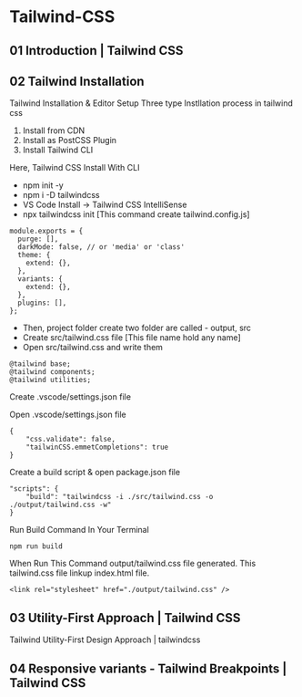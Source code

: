 # Tailwind-CSS
## 01 Introduction | Tailwind CSS
## 02 Tailwind Installation 
Tailwind Installation & Editor Setup
Three type Instllation process in tailwind css
1. Install from CDN
2. Install as PostCSS Plugin
3. Install Tailwind CLI

Here, Tailwind CSS Install With CLI

- npm init -y
- npm i -D tailwindcss
- VS Code Install -> Tailwind CSS IntelliSense
- npx tailwindcss init [This command create tailwind.config.js]

```
module.exports = {
  purge: [],
  darkMode: false, // or 'media' or 'class'
  theme: {
    extend: {},
  },
  variants: {
    extend: {},
  },
  plugins: [],
};

```
- Then, project folder create two folder are called - output, src
- Create src/tailwind.css file [This file name hold any name]
- Open src/tailwind.css and write them

```
@tailwind base;
@tailwind components;
@tailwind utilities;
```
Create .vscode/settings.json file

Open .vscode/settings.json file
```
{
	"css.validate": false,
	"tailwinCSS.emmetCompletions": true
}
```

Create a build script & open package.json file

```
"scripts": {
    "build": "tailwindcss -i ./src/tailwind.css -o ./output/tailwind.css -w"
}
```

Run Build Command In Your Terminal
```
npm run build
```

When Run This Command output/tailwind.css file generated. This tailwind.css file linkup index.html file.
```
<link rel="stylesheet" href="./output/tailwind.css" />
```

## 03 Utility-First Approach | Tailwind CSS 
Tailwind Utility-First Design Approach | tailwindcss

## 04 Responsive variants - Tailwind Breakpoints | Tailwind CSS 